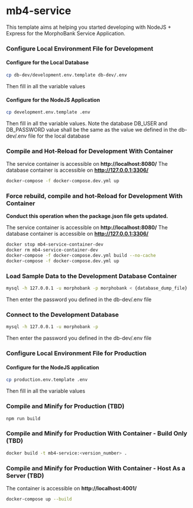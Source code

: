 # mb4-service

This template aims at helping you started developing with NodeJS + Express for the MorphoBank Service Application.

### Configure Local Environment File for Development
#### Configure for the Local Database
```sh
cp db-dev/development.env.template db-dev/.env
```
Then fill in all the variable values

#### Configure for the NodeJS Application
```sh
cp development.env.template .env
```
Then fill in all the variable values. Note the database DB_USER and DB_PASSWORD value shall be the same as the value we defined in the db-dev/.env file for the local database


### Compile and Hot-Reload for Development With Container

The service container is accessible on **http://localhost:8080/**
The database container is accessible on **http://127.0.0.1:3306/**

```sh
docker-compose -f docker-compose.dev.yml up
```

### Force rebuild, compile and hot-Reload for Development With Container

**Conduct this operation when the package.json file gets updated.**

The service container is accessible on **http://localhost:8080/**
The database container is accessible on **http://127.0.0.1:3306/**

```sh
docker stop mb4-service-container-dev
docker rm mb4-service-container-dev
docker-compose -f docker-compose.dev.yml build --no-cache
docker-compose -f docker-compose.dev.yml up
```


### Load Sample Data to the Development Database Container
```sh
mysql -h 127.0.0.1 -u morphobank -p morphobank < {database_dump_file}
```
Then enter the password you defined in the db-dev/.env file


### Connect to the Development Database
```sh
mysql -h 127.0.0.1 -u morphobank -p 
```
Then enter the password you defined in the db-dev/.env file

### Configure Local Environment File for Production
#### Configure for the NodeJS application
```sh
cp production.env.template .env
```
Then fill in all the variable values


### Compile and Minify for Production (TBD)

```sh
npm run build
```

### Compile and Minify for Production With Container - Build Only (TBD)

```sh
docker build -t mb4-service:<version_number> .
```

### Compile and Minify for Production With Container - Host As a Server (TBD)

The container is accessible on **http://localhost:4001/**

```sh
docker-compose up --build
```